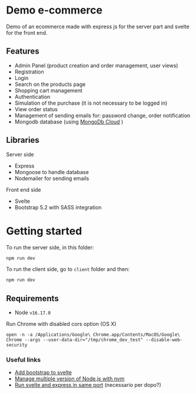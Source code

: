 # Demo e-commerce

Demo of an ecommerce made with express js for the server part and svelte for the front end.

## Features

- Admin Panel (product creation and order management, user views)
- Registration
- Login
- Search on the products page
- Shopping cart management
- Authentication
- Simulation of the purchase (it is not necessary to be logged in)
- View order status
- Management of sending emails for: password change, order notification
- Mongodb database (using <a href="https://cloud.mongodb.com/">MongoDb Cloud</a> )

## Libraries

Server side
- Express
- Mongoose to handle database
- Nodemailer for sending emails

Front end side
- Svelte
- Bootstrap 5.2 with SASS integration

# Getting started

To run the server side, in this folder:

```bash
npm run dev
```

To run the client side, go to `client` folder and then:

```bash
npm run dev
```

## Requirements

- Node `v16.17.0`

Run Chrome with disabled cors option (OS X)

```
open -n -a /Applications/Google\ Chrome.app/Contents/MacOS/Google\ Chrome --args --user-data-dir="/tmp/chrome_dev_test" --disable-web-security
```

### Useful links

<ul>
    <li><a href="https://github.com/svelte-add/bootstrap">Add bootstrap to svelte</a></li>
    <li><a href="https://blog.logrocket.com/how-switch-node-js-versions-nvm/">Manage multiple version of Node.js with nvm</a></li>
    <li><a href="https://www.youtube.com/watch?v=wCelDI_rPcY">Run svelte and express in same port</a> (necessario per dopo?)</li>
</ul>

